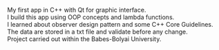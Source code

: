 My first app in C++ with Qt for graphic interface.</br>
I build this app using OOP concepts and lambda functions.</br>
I learned about observer design pattern and some C++ Core Guidelines.</br>
The data are stored in a txt file and validate before any change.</br>
Project carried out within the Babes-Bolyai University.
